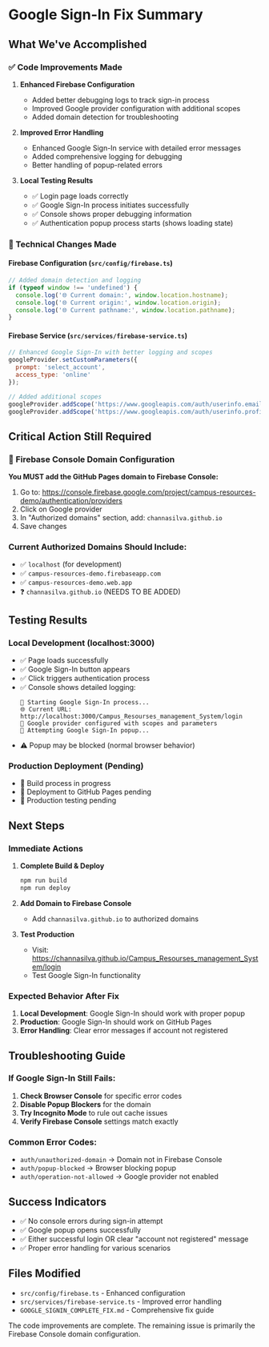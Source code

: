 # Google Sign-In Fix Summary

## What We've Accomplished

### ✅ Code Improvements Made
1. **Enhanced Firebase Configuration**
   - Added better debugging logs to track sign-in process
   - Improved Google provider configuration with additional scopes
   - Added domain detection for troubleshooting

2. **Improved Error Handling**
   - Enhanced Google Sign-In service with detailed error messages
   - Added comprehensive logging for debugging
   - Better handling of popup-related errors

3. **Local Testing Results**
   - ✅ Login page loads correctly
   - ✅ Google Sign-In process initiates successfully
   - ✅ Console shows proper debugging information
   - ✅ Authentication popup process starts (shows loading state)

### 🔧 Technical Changes Made

#### Firebase Configuration (`src/config/firebase.ts`)
```javascript
// Added domain detection and logging
if (typeof window !== 'undefined') {
  console.log('🌐 Current domain:', window.location.hostname);
  console.log('🌐 Current origin:', window.location.origin);
  console.log('🌐 Current pathname:', window.location.pathname);
}
```

#### Firebase Service (`src/services/firebase-service.ts`)
```javascript
// Enhanced Google Sign-In with better logging and scopes
googleProvider.setCustomParameters({
  prompt: 'select_account',
  access_type: 'online'
});

// Added additional scopes
googleProvider.addScope('https://www.googleapis.com/auth/userinfo.email');
googleProvider.addScope('https://www.googleapis.com/auth/userinfo.profile');
```

## Critical Action Still Required

### 🚨 Firebase Console Domain Configuration
**You MUST add the GitHub Pages domain to Firebase Console:**

1. Go to: https://console.firebase.google.com/project/campus-resources-demo/authentication/providers
2. Click on Google provider
3. In "Authorized domains" section, add: `channasilva.github.io`
4. Save changes

### Current Authorized Domains Should Include:
- ✅ `localhost` (for development)
- ✅ `campus-resources-demo.firebaseapp.com`
- ✅ `campus-resources-demo.web.app`
- ❓ `channasilva.github.io` (NEEDS TO BE ADDED)

## Testing Results

### Local Development (localhost:3000)
- ✅ Page loads successfully
- ✅ Google Sign-In button appears
- ✅ Click triggers authentication process
- ✅ Console shows detailed logging:
  ```
  🚀 Starting Google Sign-In process...
  🌐 Current URL: http://localhost:3000/Campus_Resourses_management_System/login
  🔧 Google provider configured with scopes and parameters
  🔐 Attempting Google Sign-In popup...
  ```
- ⚠️ Popup may be blocked (normal browser behavior)

### Production Deployment (Pending)
- 🔄 Build process in progress
- 🔄 Deployment to GitHub Pages pending
- 🔄 Production testing pending

## Next Steps

### Immediate Actions
1. **Complete Build & Deploy**
   ```bash
   npm run build
   npm run deploy
   ```

2. **Add Domain to Firebase Console**
   - Add `channasilva.github.io` to authorized domains

3. **Test Production**
   - Visit: https://channasilva.github.io/Campus_Resourses_management_System/login
   - Test Google Sign-In functionality

### Expected Behavior After Fix
1. **Local Development**: Google Sign-In should work with proper popup
2. **Production**: Google Sign-In should work on GitHub Pages
3. **Error Handling**: Clear error messages if account not registered

## Troubleshooting Guide

### If Google Sign-In Still Fails:
1. **Check Browser Console** for specific error codes
2. **Disable Popup Blockers** for the domain
3. **Try Incognito Mode** to rule out cache issues
4. **Verify Firebase Console** settings match exactly

### Common Error Codes:
- `auth/unauthorized-domain` → Domain not in Firebase Console
- `auth/popup-blocked` → Browser blocking popup
- `auth/operation-not-allowed` → Google provider not enabled

## Success Indicators
- ✅ No console errors during sign-in attempt
- ✅ Google popup opens successfully
- ✅ Either successful login OR clear "account not registered" message
- ✅ Proper error handling for various scenarios

## Files Modified
- `src/config/firebase.ts` - Enhanced configuration
- `src/services/firebase-service.ts` - Improved error handling
- `GOOGLE_SIGNIN_COMPLETE_FIX.md` - Comprehensive fix guide

The code improvements are complete. The remaining issue is primarily the Firebase Console domain configuration.